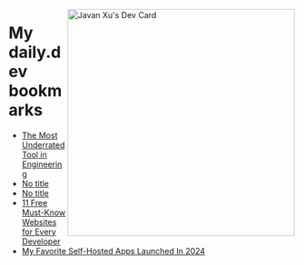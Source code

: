 
<a href="https://app.daily.dev/JavanXU"><img align="right" src="https://api.daily.dev/devcards/e45a150971844cd6959a94bb94e861ea.png?r=quw" width="400" alt="Javan Xu's Dev Card"/></a>

# My daily.dev bookmarks
<!-- daily.dev BOOKMARKS:START -->
- [The Most Underrated Tool in Engineering](https://app.daily.dev/posts/ecEoCst3X?utm_source=rss&utm_medium=bookmarks&utm_campaign=6ueXw3FRNQzpNtewCDbI6)
- [No title](https://app.daily.dev/posts/bgUkIm5SU?utm_source=rss&utm_medium=bookmarks&utm_campaign=6ueXw3FRNQzpNtewCDbI6)
- [No title](https://app.daily.dev/posts/8Jyko10vI?utm_source=rss&utm_medium=bookmarks&utm_campaign=6ueXw3FRNQzpNtewCDbI6)
- [11 Free Must-Know Websites for Every Developer](https://app.daily.dev/posts/T1rht1GHw?utm_source=rss&utm_medium=bookmarks&utm_campaign=6ueXw3FRNQzpNtewCDbI6)
- [My Favorite Self-Hosted Apps Launched In 2024](https://app.daily.dev/posts/EKzXs4pjt?utm_source=rss&utm_medium=bookmarks&utm_campaign=6ueXw3FRNQzpNtewCDbI6)
<!-- daily.dev BOOKMARKS:END -->

